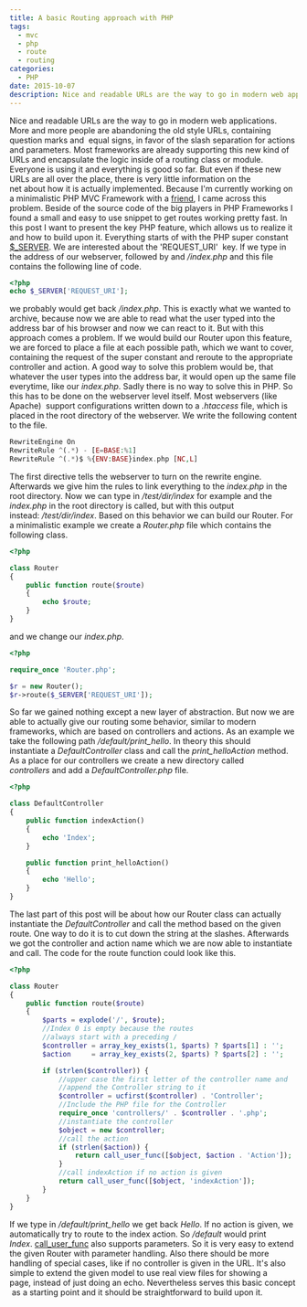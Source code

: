 ```yaml
---
title: A basic Routing approach with PHP
tags:
  - mvc
  - php
  - route
  - routing
categories:
  - PHP
date: 2015-10-07
description: Nice and readable URLs are the way to go in modern web applications. More and more people are abandoning the old style URLs, containing question marks and  equal signs, in favor of the slash separation for actions and parameters. Most frameworks are already supporting this new kind of URLs and encapsulate the logic inside of a routing class or module. Everyone is using it and everything is good so far. But even if these new URLs are all over the place, there is very little information on the net about how it is actually implemented. Because I'm currently working on a minimalistic PHP MVC Framework with a friend, I came across this problem. Beside of the source code of the big players in PHP Frameworks I found a small and easy to use snippet to get routes working pretty fast. In this post I want to present the key PHP feature, which allows us to realize it and how to build upon it.
---
```


Nice and readable URLs are the way to go in modern web applications. More and
more people are abandoning the old style URLs, containing question marks and 
equal signs, in favor of the slash separation for actions and parameters.  Most
frameworks are already supporting this new kind of URLs and encapsulate the
logic inside of a routing class or module. Everyone is using it and everything
is good so far. But even if these new URLs are all over the place, there is
very little information on the net about how it is actually implemented.
Because I'm currently working on a minimalistic PHP MVC Framework with a
[friend](http://randy-schuett.de), I came across this problem. Beside of the
source code of the big players in PHP Frameworks I found a small and easy to
use snippet to get routes working pretty fast. In this post I want to present
the key PHP feature, which allows us to realize it and how to build upon it.
Everything starts of with the PHP super constant
[$_SERVER](http://php.net/manual/en/reserved.variables.server.php).  We are
interested about the 'REQUEST_URI'  key. If we type in the address of our
webserver, followed by and _/index.php_ and this file contains the following
line of code.

``` php
<?php
echo $_SERVER['REQUEST_URI'];
```

we probably would get back _/index.php_. This is exactly what we wanted to
archive, because now we are able to read what the user typed into the address
bar of his browser and now we can react to it. But with this approach comes a
problem. If we would build our Router upon this feature, we are forced to place
a file at each possible path, which we want to cover, containing the request of
the super constant and reroute to the appropriate controller and action. A good
way to solve this problem would be, that whatever the user types into the
address bar, it would open up the same file everytime, like our _index.php_.
Sadly there is no way to solve this in PHP. So this has to be done on the
webserver level itself. Most webservers (like Apache)  support configurations
written down to a _.htaccess_ file, which is placed in the root directory of
the webserver. We write the following content to the file.

``` php
RewriteEngine On
RewriteRule ^(.*) - [E=BASE:%1]
RewriteRule ^(.*)$ %{ENV:BASE}index.php [NC,L]
```

The first directive tells the webserver to turn on the rewrite engine.
Afterwards we give him the rules to link everything to the _index.php_ in the
root directory. Now we can type in _/test/dir/index_ for example and the
_index.php_ in the root directory is called, but with this output
instead: _/test/dir/index_. Based on this behavior we can build our Router. For
a minimalistic example we create a _Router.php_ file which contains the
following class.

``` php
<?php

class Router
{
    public function route($route)
    {
        echo $route;
    }
}

```

and we change our _index.php_.

``` php
<?php

require_once 'Router.php';

$r = new Router();
$r->route($_SERVER['REQUEST_URI']);
```

So far we gained nothing except a new layer of abstraction. But now we are able
to actually give our routing some behavior, similar to modern frameworks, which
are based on controllers and actions. As an example we take the following
path _/default/print_hello_. In theory this should instantiate a
_DefaultController_ class and call the _print_helloAction_ method. As a place
for our controllers we create a new directory called _controllers_ and add a
_DefaultController.php_ file.

``` php
<?php

class DefaultController
{
    public function indexAction()
    {
        echo 'Index';
    }

    public function print_helloAction()
    {
        echo 'Hello';
    }
}
```

The last part of this post will be about how our Router class can actually
instantiate the _DefaultController_ and call the method based on the given
route. One way to do it is to cut down the string at the slashes. Afterwards we
got the controller and action name which we are now able to instantiate and
call. The code for the route function could look like this.  

``` php
<?php

class Router
{
    public function route($route)
    {
        $parts = explode('/', $route);
        //Index 0 is empty because the routes
        //always start with a preceding /
        $controller = array_key_exists(1, $parts) ? $parts[1] : '';
        $action     = array_key_exists(2, $parts) ? $parts[2] : '';

        if (strlen($controller)) {
            //upper case the first letter of the controller name and
            //append the Controller string to it
            $controller = ucfirst($controller) . 'Controller';
            //Include the PHP file for the Controller
            require_once 'controllers/' . $controller . '.php';
            //instantiate the controller
            $object = new $controller;
            //call the action
            if (strlen($action)) {
                return call_user_func([$object, $action . 'Action']);
            }
            //call indexAction if no action is given
            return call_user_func([$object, 'indexAction']);
        }
    }
}
```

If we type in _/default/print_hello_ we get back _Hello_. If no action is
given, we automatically try to route to the index action. So _/default_ would
print
_Index_. [call_user_func](http://php.net/manual/en/function.call-user-func.php)
also supports parameters. So it is very easy to extend the given Router with
parameter handling. Also there should be more handling of special cases, like
if no controller is given in the URL. It's also simple to extend the given
model to use real view files for showing a page, instead of just doing an echo.
Nevertheless serves this basic concept  as a starting point and it should be
straightforward to build upon it.
